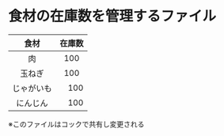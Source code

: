 # 食材の在庫数を管理するファイル

|食材|在庫数|
|:--:|:--:|
|肉|100|
|玉ねぎ|100|
|じゃがいも|　100|
|にんじん|　100|

※このファイルはコックで共有し変更される